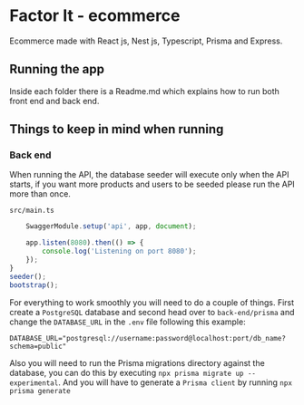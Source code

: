 # Factor It - ecommerce

Ecommerce made with React js, Nest js, Typescript, Prisma and Express.

## Running the app

Inside each folder there is a Readme.md which explains how to run both front end and back end.

## Things to keep in mind when running
### Back end
When running the API, the database seeder will execute only when the API starts, if you want more products and users to be seeded please run the API more than once.

``
src/main.ts
``
```typescript
	SwaggerModule.setup('api', app, document);

	app.listen(8080).then(() => {
		console.log('Listening on port 8080');
	});
}
seeder();
bootstrap();

```
For everything to  work smoothly you will need to do a couple of things. First create a `PostgreSQL` database and second head over to `back-end/prisma` and change the `DATABASE_URL` in the `.env` file following this example:

```
DATABASE_URL="postgresql://username:password@localhost:port/db_name?schema=public"
```

Also you will need to run the Prisma migrations directory against the database, you can do this by executing `npx prisma migrate up --experimental`. And you will have to generate a `Prisma client` by running `npx prisma generate` 